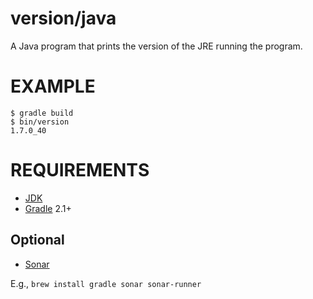# version/java

A Java program that prints the version of the JRE running the program.

# EXAMPLE

```
$ gradle build
$ bin/version
1.7.0_40
```

# REQUIREMENTS

* [JDK](http://www.oracle.com/technetwork/java/javase/downloads/index.html)
* [Gradle](http://gradle.org/) 2.1+

## Optional

* [Sonar](http://www.sonarqube.org/)

E.g., `brew install gradle sonar sonar-runner`
